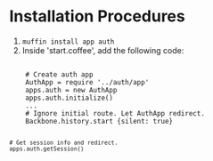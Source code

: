 # Installation Procedures
1. `muffin install app auth`
2. Inside 'start.coffee', add the following code:
<code>
    # Create auth app
    AuthApp = require '../auth/app'
    apps.auth = new AuthApp
    apps.auth.initialize()
    ...
    # Ignore initial route. Let AuthApp redirect.
    Backbone.history.start {silent: true}
     
    # Get session info and redirect.
    apps.auth.getSession()
</code>